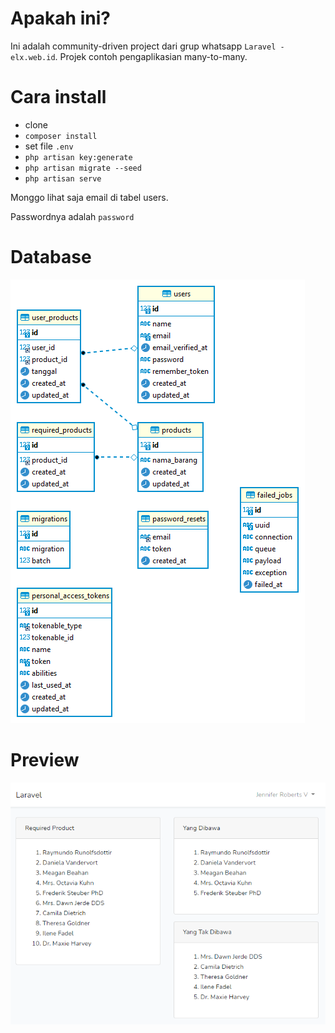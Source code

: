# Apakah ini?

Ini adalah community-driven project dari grup whatsapp ```Laravel - elx.web.id```. Projek contoh pengaplikasian many-to-many.

# Cara install

- clone
- ```composer install```
- set file ```.env```
- ```php artisan key:generate```
- ```php artisan migrate --seed```
- ```php artisan serve```

Monggo lihat saja email di tabel users. 

Passwordnya adalah ```password```

# Database

![Database](https://raw.githubusercontent.com/unduh-gratis/barang-dibawa-dan-tidak/main/resources/screenshots/erd.png)

# Preview

![Preview](https://raw.githubusercontent.com/unduh-gratis/barang-dibawa-dan-tidak/main/resources/screenshots/home.PNG)
